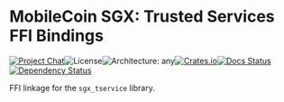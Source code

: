 # MobileCoin SGX: Trusted Services FFI Bindings

[![Project Chat][chat-image]][chat-link]<!--
-->![License][license-image]<!--
-->![Architecture: any][arch-image]<!--
-->[![Crates.io][crate-image]][crate-link]<!--
-->[![Docs Status][docs-image]][docs-link]<!--
-->[![Dependency Status][deps-image]][deps-link]

FFI linkage for the `sgx_tservice` library.

[chat-image]: https://img.shields.io/discord/844353360348971068?style=flat-square
[chat-link]: https://discord.gg/mobilecoin
[license-image]: https://img.shields.io/crates/l/mc-sgx-tservice-sys?style=flat-square
[arch-image]: https://img.shields.io/badge/arch-sgx-red?style=flat-square
[crate-image]: https://img.shields.io/crates/v/mc-sgx-tservice-sys.svg?style=flat-square
[crate-link]: https://crates.io/crates/mc-sgx-tservice-sys
[docs-image]: https://img.shields.io/docsrs/mc-sgx-tservice-sys?style=flat-square
[docs-link]: https://docs.rs/crate/mc-sgx-tservice-sys
[deps-image]: https://deps.rs/crate/mc-sgx-tservice-sys/0.6.0/status.svg?style=flat-square
[deps-link]: https://deps.rs/crate/mc-sgx-tservice-sys/0.6.0
